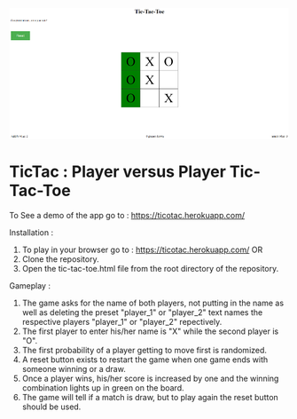 ![TicTac screenshot](https://github.com/arnitkun/TicTac/blob/master/demotac.PNG)<br />


# TicTac : Player versus Player Tic-Tac-Toe

To See a demo of the app go to : https://ticotac.herokuapp.com/


Installation :

1. To play in your browser go to : https://ticotac.herokuapp.com/ OR
2. Clone the repository.
3. Open the tic-tac-toe.html file from the root directory of the repository.

Gameplay :

1. The game asks for the name of both players, not putting in the name as well as deleting the preset "player_1" or "player_2"
   text names the respective players "player_1" or "player_2" repectively.
2. The first player to enter his/her name is "X" while the second player is "O".
3. The first probability of a player getting to move first is randomized.
3. A reset button exists to restart the game when one game ends with someone winning or a draw.
4. Once a player wins, his/her score is increased by one and the winning combination lights up in green on the board.
5. The game will tell if a match is draw, but to play again the reset button should be used.
